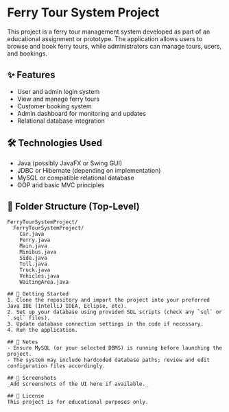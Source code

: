 
# Ferry Tour System Project

This project is a ferry tour management system developed as part of an educational assignment or prototype. The application allows users to browse and book ferry tours, while administrators can manage tours, users, and bookings.

## ✨ Features
- User and admin login system
- View and manage ferry tours
- Customer booking system
- Admin dashboard for monitoring and updates
- Relational database integration

## 🛠 Technologies Used
- Java (possibly JavaFX or Swing GUI)
- JDBC or Hibernate (depending on implementation)
- MySQL or compatible relational database
- OOP and basic MVC principles

## 📂 Folder Structure (Top-Level)
```
FerryTourSystemProject/
  FerryTourSystemProject/
    Car.java
    Ferry.java
    Main.java
    Minibus.java
    Side.java
    Toll.java
    Truck.java
    Vehicles.java
    WaitingArea.java

## 🚀 Getting Started
1. Clone the repository and import the project into your preferred Java IDE (IntelliJ IDEA, Eclipse, etc).
2. Set up your database using provided SQL scripts (check any `sql` or `.sql` files).
3. Update database connection settings in the code if necessary.
4. Run the application.

## 📌 Notes
- Ensure MySQL (or your selected DBMS) is running before launching the project.
- The system may include hardcoded database paths; review and edit configuration files accordingly.

## 📸 Screenshots
_Add screenshots of the UI here if available._

## 📄 License
This project is for educational purposes only.
